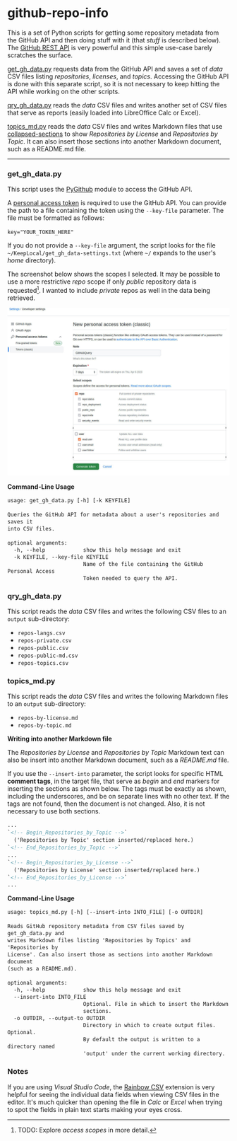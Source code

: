 # github-repo-info

This is a set of Python scripts for getting some repository metadata from the GitHub API and then doing stuff with it (that *stuff* is described below). The [GitHub REST API](https://docs.github.com/en/rest/guides/getting-started-with-the-rest-api) is very powerful and this simple use-case barely scratches the surface.

[get_gh_data.py](#get_gh_datapy) requests data from the GitHub API and saves a set of *data* CSV files listing *repositories*, *licenses*, and *topics*. Accessing the GitHub API is done with this separate script, so it is not necessary to keep hitting the API while working on the other scripts.

[qry_gh_data.py](#qry_gh_datapy) reads the *data* CSV files and writes another set of CSV files that serve as reports (easily loaded into LibreOffice Calc or Excel).

[topics_md.py](#topics_mdpy) reads the *data* CSV files and writes Markdown files that use [collapsed-sections](https://docs.github.com/en/get-started/writing-on-github/working-with-advanced-formatting/organizing-information-with-collapsed-sections) to show *Repositories by License* and *Repositories by Topic*. It can also insert those sections into another Markdown document, such as a README.md file.

---

### get_gh_data.py

This script uses the [PyGithub](https://pypi.org/project/PyGithub/) module to access the GitHub API.

A [personal access token](https://docs.github.com/en/authentication/keeping-your-account-and-data-secure/creating-a-personal-access-token) is required to use the GitHub API. You can provide the path to a file containing the token using the `--key-file` parameter. The file must be formatted as follows:

`key="YOUR_TOKEN_HERE"`

If you do not provide a `--key-file` argument, the script looks for the file `~/KeepLocal/get_gh_data-settings.txt` (where `~/` expands to the user's *home* directory).

The screenshot below shows the scopes I selected. It may be possible to use a more restrictive *repo* scope if only *public* repository data is requested[^1]. I wanted to include *private* repos as well in the data being retrieved.

![screenshot of creating a personal access token](readme_images/new-personal-access-token.jpg)


**Command-Line Usage**

```
usage: get_gh_data.py [-h] [-k KEYFILE]

Queries the GitHub API for metadata about a user's repositories and saves it
into CSV files.

optional arguments:
  -h, --help            show this help message and exit
  -k KEYFILE, --key-file KEYFILE
                        Name of the file containing the GitHub Personal Access
                        Token needed to query the API.
```


### qry_gh_data.py

This script reads the *data* CSV files and writes the following CSV files to an `output` sub-directory:
- `repos-langs.csv`
- `repos-private.csv`
- `repos-public.csv`
- `repos-public-md.csv`
- `repos-topics.csv`


### topics_md.py

This script reads the *data* CSV files and writes the following Markdown files to an `output` sub-directory:
- `repos-by-license.md`
- `repos-by-topic.md`

**Writing into another Markdown file**

The *Repositories by License* and *Repositories by Topic* Markdown text can also be insert into another Markdown document, such as a *README.md* file.

If you use the `--insert-into` parameter, the script looks for specific HTML **comment tags**, in the target file, that serve as *begin* and *end* markers for inserting the sections as shown below. The tags must be exactly as shown, including the underscores, and be on separate lines with no other text. If the tags are not found, then the document is not changed. Also, it is not necessary to use both sections.

```html
...
`<!-- Begin_Repositories_by_Topic -->`
  ('Repositories by Topic' section inserted/replaced here.)
`<!-- End_Repositories_by_Topic -->`
...
`<!-- Begin_Repositories_by_License -->`
  ('Repositories by License' section inserted/replaced here.)
`<!-- End_Repositories_by_License -->`
...
```

**Command-Line Usage**

```
usage: topics_md.py [-h] [--insert-into INTO_FILE] [-o OUTDIR]

Reads GitHub repository metadata from CSV files saved by get_gh_data.py and
writes Markdown files listing 'Repositories by Topics' and 'Repositories by
License'. Can also insert those as sections into another Markdown document
(such as a README.md).

optional arguments:
  -h, --help            show this help message and exit
  --insert-into INTO_FILE
                        Optional. File in which to insert the Markdown
                        sections.
  -o OUTDIR, --output-to OUTDIR
                        Directory in which to create output files. Optional.
                        By default the output is written to a directory named
                        'output' under the current working directory.
```

### Notes

If you are using *Visual Studio Code*, the [Rainbow CSV](https://marketplace.visualstudio.com/items?itemName=mechatroner.rainbow-csv) extension is very helpful for seeing the individual data fields when viewing CSV files in the editor. It's much quicker than opening the file in *Calc* or *Excel* when trying to spot the fields in plain text starts making your eyes cross.

[^1]: TODO: Explore *access scopes* in more detail.